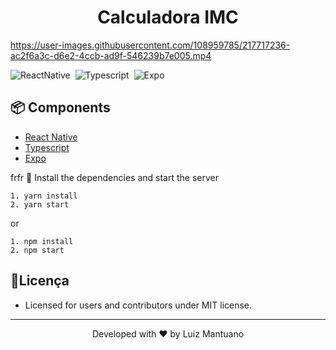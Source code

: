 <h1 align="center">
    <a>Calculadora IMC </a>
</h1>

https://user-images.githubusercontent.com/108959785/217717236-ac2f6a3c-d6e2-4ccb-ad9f-546239b7e005.mp4

![ReactNative](https://img.shields.io/badge/React_Native-20232A?style=for-the-badge&logo=react&logoColor=61DAFB)&nbsp;
![Typescript](https://img.shields.io/badge/TypeScript-007ACC?style=for-the-badge&logo=typescript&logoColor=white)&nbsp;
![Expo](https://img.shields.io/badge/Expo-1B1F23?style=for-the-badge&logo=expo&logoColor=white)&nbsp;


## 📦 Components
* [React Native](https://reactnative.dev/)
* [Typescript](https://www.typescriptlang.org/)
* [Expo](https://docs.expo.io/)

frfr
🎯 Install the dependencies and start the server

```
1. yarn install
2. yarn start
```
or
```
1. npm install
2. npm start
```


##  📃Licença

* Licensed for users and contributors under MIT license.

---
<p align="center">Developed with ❤️ by Luiz Mantuano</p>
